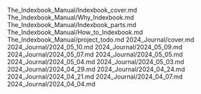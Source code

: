 The_Indexbook_Manual/Indexbook_cover.md
The_Indexbook_Manual/Why_Indexbook.md
The_Indexbook_Manual/Indexbook_parts.md
The_Indexbook_Manual/How_to_Indexbook.md
The_Indexbook_Manual/project_todo.md
2024_Journal/cover.md
2024_Journal/2024_05_10.md
2024_Journal/2024_05_09.md
2024_Journal/2024_05_07.md
2024_Journal/2024_05_05.md
2024_Journal/2024_05_04.md
2024_Journal/2024_05_03.md
2024_Journal/2024_04_29.md
2024_Journal/2024_04_24.md
2024_Journal/2024_04_21.md
2024_Journal/2024_04_07.md
2024_Journal/2024_04_04.md
